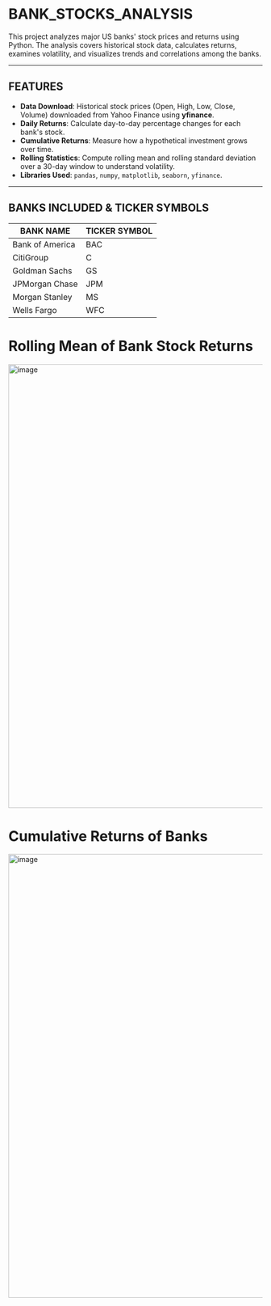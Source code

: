 # BANK_STOCKS_ANALYSIS

This project analyzes major US banks' stock prices and returns using Python. The analysis covers historical stock data, calculates returns, examines volatility, and visualizes trends and correlations among the banks.

---

## FEATURES

- **Data Download**: Historical stock prices (Open, High, Low, Close, Volume) downloaded from Yahoo Finance using **yfinance**.  
- **Daily Returns**: Calculate day-to-day percentage changes for each bank's stock.  
- **Cumulative Returns**: Measure how a hypothetical investment grows over time.  
- **Rolling Statistics**: Compute rolling mean and rolling standard deviation over a 30-day window to understand volatility.  
- **Libraries Used**: `pandas`, `numpy`, `matplotlib`, `seaborn`, `yfinance`.  

---

## BANKS INCLUDED & TICKER SYMBOLS

| BANK NAME           | TICKER SYMBOL |
|--------------------|---------------|
| Bank of America     | BAC           |
| CitiGroup           | C             |
| Goldman Sachs       | GS            |
| JPMorgan Chase      | JPM           |
| Morgan Stanley      | MS            |
| Wells Fargo         | WFC           |

# Rolling Mean of Bank Stock Returns
<img width="2182" height="878" alt="image" src="https://github.com/user-attachments/assets/972dbc67-2a77-44f7-ba35-a3800d0a29af" />


# Cumulative Returns of Banks
<img width="2182" height="878" alt="image" src="https://github.com/user-attachments/assets/0ff036e3-16c8-4ed4-a818-76d53fe0169d" />

